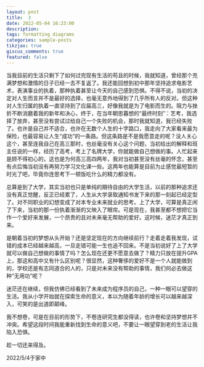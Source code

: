 ```yaml
---
layout: post
title:  3
date: 2022-05-04 16:23:00
description: 
tags: formatting diagrams
categories: sample-posts
tikzjax: true
giscus_comments: true
featured: false
---
```

当我目前的生活只剩下了如何过完现有生活的苟且的时候，我就知道，曾经那个充满梦想和激情的日子已经一去不复返了。我还能回想到初中那年坚持追求电影艺术，表演事业的执着，那种执着甚至让今天的自己感到恐惧。不得不说，当初的决定对人生而言并不是最好的选择，也毫无意外地得到了几乎所有人的反对。但这种对人生归属的执着一直坚持到了应届高三，好像我就是为了电影而生的。阻力与挫折不断消磨着我的新年和决心，终于，在当年朝思暮想的“最终时刻”：艺考，我选择了放弃，甚至没有尝试过给自己一个失败的机会，那时我就知道，我已经失败了。也许是自己并不适合，也许在无数个人生的十字路口，我走向了大家看来最为保险，也最容易让人生“成功”的一条路。但这条路是不是我愿意走的呢？没人关心这个，甚至连我自己在高三那时，也丝毫没有关心这个问题，当初给出的解释和班主任说的一样，经历了高考，考上了名牌大学，你就能做自己想做的事。人忙起来是顾不得初心的，这也是为何高三高四两年，我对当初甚至没有丝毫的怀念，甚至有点后悔当初没有再努力学习文化课一些。这两年也能算是目前为止感觉最短暂的时光了吧，毕竟你连思考下一顿饭吃什么的精力都没有。

总算是到了大学，其实当初也只是单纯的期待自由的大学生活，以前的那种追求还没有真正觉醒，反正已经累了，人生从大学录取通知书发下来的那一刻起已经定型了。对不同职业的幻想变成了对本专业未来就业的思考。上了大学，可算是真正闲了下来，当初的那一份执着渐渐的又映入了眼帘。可是现在，我甚至都不想把它当作一个爱好来发展，一个昂贵的且对未来毫无帮助的爱好。这时候，迷茫才真正到来。

是朝着当初的梦想从头开始？还是坚定现在的方向继续前行？走着走着我发现，试错的成本已经越来越高，一旦走错可能一生也追不回来。不是当初说好了上了大学就可以做自己想做的事情了吗？怎么现在还更不愿意去做了？精力只放在提升GPA上，那这和高中又有什么区别呢？很显然，这种奢侈的爱好不是一个人就能做到的，学校还是有志同道合的人的，只是对未来没有帮助的事情，我们何必去做这种“无用功”呢？

迷茫还在继续，但我仿佛已经看到了未来成为程序员的自己，一种一眼可以望穿的生活。我从小学开始就在探索生命的意义，本以为随着年龄的增长可以越来越深入，可笑的是出道即颠峰。

我不想卷，可是在目前的形势下，不卷连研究生都没得读，也许卷和坚持梦想并不冲突。希望这段时间我能重新找到生命的意义吧，不要让一眼望穿到老的生活让我陷入恐惧。

趁一切还来得及。

2022/5/4于家中